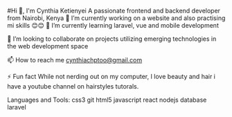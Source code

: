 #Hi 👋, I'm Cynthia Ketienyei
A passionate frontend and backend developer from Nairobi, Kenya
🔭 I’m currently working on a website and also practising mi skills
😊😊
🌱 I’m currently learning laravel, vue and mobile development

👯 I’m looking to collaborate on projects utilizing emerging technologies in the web development space

📫 How to reach me cynthiachptoo@gmail.com

⚡ Fun fact While not nerding out on my computer, I love beauty and hair i have a youtube channel on hairstyles tutorals.

Languages and Tools:
css3 git html5 javascript react nodejs database laravel


